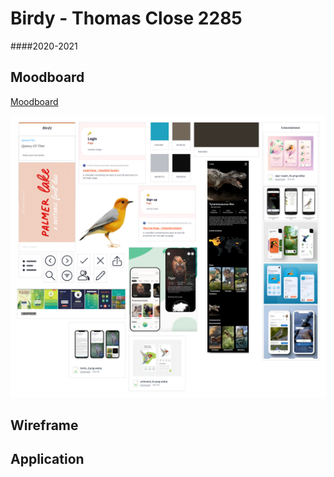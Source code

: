 # Birdy - Thomas Close 2285
####2020-2021

## Moodboard

<a href="https://app.milanote.com/1L9Alj1fm8ft7U/birdy" >Moodboard</a>

![moodboard](./img/export_canvas_birdy-210212_1425.png)

## Wireframe

## Application